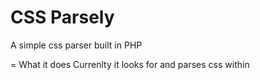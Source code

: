 CSS Parsely
=============
A simple css parser built in PHP

= What it does
Currenlty it looks for and parses css within <style> tags and 
returns an array of css selectors with all their styles and rules
